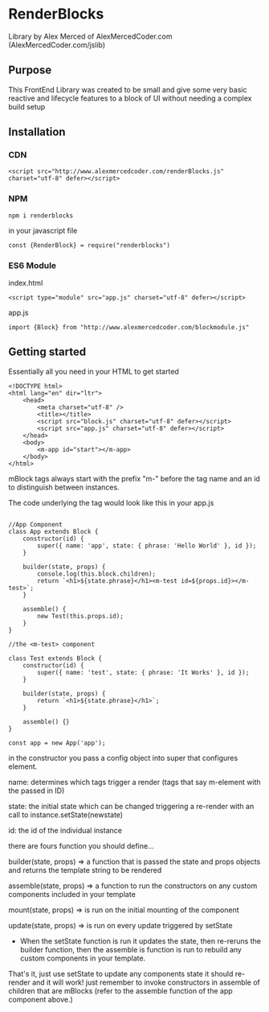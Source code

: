 # RenderBlocks

Library by Alex Merced of AlexMercedCoder.com (AlexMercedCoder.com/jslib)

## Purpose

This FrontEnd Library was created to be small and give some very basic reactive and lifecycle features to a block of UI without needing a complex build setup

## Installation

### CDN

```
<script src="http://www.alexmercedcoder.com/renderBlocks.js" charset="utf-8" defer></script>
```

### NPM

```
npm i renderblocks
```

in your javascript file

```
const {RenderBlock} = require("renderblocks")
```

### ES6 Module

index.html

```
<script type="module" src="app.js" charset="utf-8" defer></script>
```

app.js

```
import {Block} from "http://www.alexmercedcoder.com/blockmodule.js"

```

## Getting started

Essentially all you need in your HTML to get started

```
<!DOCTYPE html>
<html lang="en" dir="ltr">
    <head>
        <meta charset="utf-8" />
        <title></title>
        <script src="block.js" charset="utf-8" defer></script>
        <script src="app.js" charset="utf-8" defer></script>
    </head>
    <body>
        <m-app id="start"></m-app>
    </body>
</html>
```

mBlock tags always start with the prefix "m-" before the tag name and an id to distinguish between instances.

The code underlying the <m-app> tag would look like this in your app.js

```

//App Component
class App extends Block {
    constructor(id) {
        super({ name: 'app', state: { phrase: 'Hello World' }, id });
    }

    builder(state, props) {
        console.log(this.block.children);
        return `<h1>${state.phrase}</h1><m-test id=${props.id}></m-test>`;
    }

    assemble() {
        new Test(this.props.id);
    }
}

//the <m-test> component

class Test extends Block {
    constructor(id) {
        super({ name: 'test', state: { phrase: 'It Works' }, id });
    }

    builder(state, props) {
        return `<h1>${state.phrase}</h1>`;
    }

    assemble() {}
}

const app = new App('app');
```

in the constructor you pass a config object into super that configures element.

name: determines which tags trigger a render (tags that say m-element with the passed in ID)

state: the initial state which can be changed triggering a re-render with an call to instance.setState(newstate)

id: the id of the individual instance

there are fours function you should define...

builder(state, props) => a function that is passed the state and props objects and returns the template string to be rendered

assemble(state, props) => a function to run the constructors on any custom components included in your template

mount(state, props) => is run on the initial mounting of the component

update(state, props) => is run on every update triggered by setState

-   When the setState function is run it updates the state, then re-reruns the builder function, then the assemble is function is run to rebuild any custom components in your template.

That's it, just use setState to update any components state it should re-render and it will work! just remember to invoke constructors in assemble of children that are mBlocks (refer to the assemble function of the app component above.)
